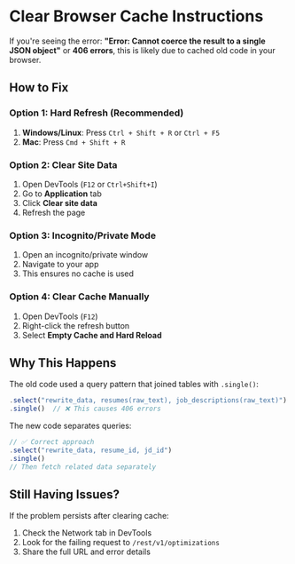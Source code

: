 # Clear Browser Cache Instructions

If you're seeing the error: **"Error: Cannot coerce the result to a single JSON object"** or **406 errors**, this is likely due to cached old code in your browser.

## How to Fix

### Option 1: Hard Refresh (Recommended)
1. **Windows/Linux**: Press `Ctrl + Shift + R` or `Ctrl + F5`
2. **Mac**: Press `Cmd + Shift + R`

### Option 2: Clear Site Data
1. Open DevTools (`F12` or `Ctrl+Shift+I`)
2. Go to **Application** tab
3. Click **Clear site data**
4. Refresh the page

### Option 3: Incognito/Private Mode
1. Open an incognito/private window
2. Navigate to your app
3. This ensures no cache is used

### Option 4: Clear Cache Manually
1. Open DevTools (`F12`)
2. Right-click the refresh button
3. Select **Empty Cache and Hard Reload**

## Why This Happens

The old code used a query pattern that joined tables with `.single()`:
```typescript
.select("rewrite_data, resumes(raw_text), job_descriptions(raw_text)")
.single()  // ❌ This causes 406 errors
```

The new code separates queries:
```typescript
// ✅ Correct approach
.select("rewrite_data, resume_id, jd_id")
.single()
// Then fetch related data separately
```

## Still Having Issues?

If the problem persists after clearing cache:
1. Check the Network tab in DevTools
2. Look for the failing request to `/rest/v1/optimizations`
3. Share the full URL and error details
